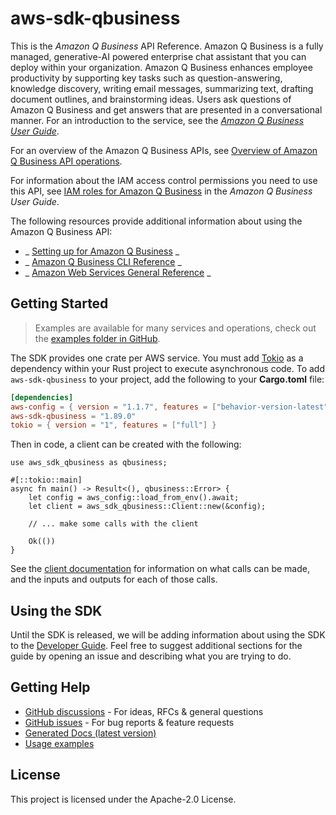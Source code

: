 # aws-sdk-qbusiness

This is the _Amazon Q Business_ API Reference. Amazon Q Business is a fully managed, generative-AI powered enterprise chat assistant that you can deploy within your organization. Amazon Q Business enhances employee productivity by supporting key tasks such as question-answering, knowledge discovery, writing email messages, summarizing text, drafting document outlines, and brainstorming ideas. Users ask questions of Amazon Q Business and get answers that are presented in a conversational manner. For an introduction to the service, see the [_Amazon Q Business User Guide_](https://docs.aws.amazon.com/amazonq/latest/business-use-dg/what-is.html).

For an overview of the Amazon Q Business APIs, see [Overview of Amazon Q Business API operations](https://docs.aws.amazon.com/amazonq/latest/business-use-dg/api-ref.html#api-overview).

For information about the IAM access control permissions you need to use this API, see [IAM roles for Amazon Q Business](https://docs.aws.amazon.com/amazonq/latest/business-use-dg/iam-roles.html) in the _Amazon Q Business User Guide_.

The following resources provide additional information about using the Amazon Q Business API:
  - _ [Setting up for Amazon Q Business](https://docs.aws.amazon.com/amazonq/latest/business-use-dg/setting-up.html) _
  - _ [Amazon Q Business CLI Reference](https://awscli.amazonaws.com/v2/documentation/api/latest/reference/qbusiness/index.html) _
  - _ [Amazon Web Services General Reference](https://docs.aws.amazon.com/general/latest/gr/amazonq.html) _

## Getting Started

> Examples are available for many services and operations, check out the
> [examples folder in GitHub](https://github.com/awslabs/aws-sdk-rust/tree/main/examples).

The SDK provides one crate per AWS service. You must add [Tokio](https://crates.io/crates/tokio)
as a dependency within your Rust project to execute asynchronous code. To add `aws-sdk-qbusiness` to
your project, add the following to your **Cargo.toml** file:

```toml
[dependencies]
aws-config = { version = "1.1.7", features = ["behavior-version-latest"] }
aws-sdk-qbusiness = "1.89.0"
tokio = { version = "1", features = ["full"] }
```

Then in code, a client can be created with the following:

```rust,no_run
use aws_sdk_qbusiness as qbusiness;

#[::tokio::main]
async fn main() -> Result<(), qbusiness::Error> {
    let config = aws_config::load_from_env().await;
    let client = aws_sdk_qbusiness::Client::new(&config);

    // ... make some calls with the client

    Ok(())
}
```

See the [client documentation](https://docs.rs/aws-sdk-qbusiness/latest/aws_sdk_qbusiness/client/struct.Client.html)
for information on what calls can be made, and the inputs and outputs for each of those calls.

## Using the SDK

Until the SDK is released, we will be adding information about using the SDK to the
[Developer Guide](https://docs.aws.amazon.com/sdk-for-rust/latest/dg/welcome.html). Feel free to suggest
additional sections for the guide by opening an issue and describing what you are trying to do.

## Getting Help

* [GitHub discussions](https://github.com/awslabs/aws-sdk-rust/discussions) - For ideas, RFCs & general questions
* [GitHub issues](https://github.com/awslabs/aws-sdk-rust/issues/new/choose) - For bug reports & feature requests
* [Generated Docs (latest version)](https://awslabs.github.io/aws-sdk-rust/)
* [Usage examples](https://github.com/awslabs/aws-sdk-rust/tree/main/examples)

## License

This project is licensed under the Apache-2.0 License.

